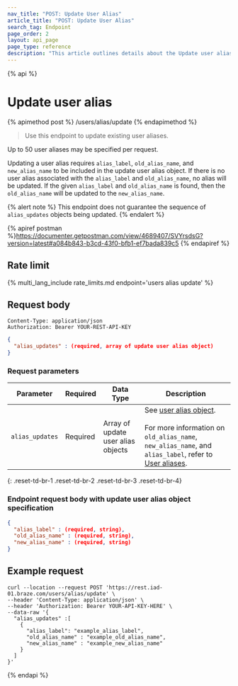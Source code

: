```yaml
---
nav_title: "POST: Update User Alias"
article_title: "POST: Update User Alias"
search_tag: Endpoint
page_order: 2
layout: api_page
page_type: reference
description: "This article outlines details about the Update user aliases Braze endpoint."
---
```

{% api %}
# Update user alias
{% apimethod post %}
/users/alias/update
{% endapimethod %}

> Use this endpoint to update existing user aliases.

Up to 50 user aliases may be specified per request.

Updating a user alias requires `alias_label`, `old_alias_name`, and `new_alias_name` to be included in the update user alias object. If there is no user alias associated with the `alias_label` and `old_alias_name`, no alias will be updated. If the given `alias_label` and `old_alias_name` is found, then the `old_alias_name` will be updated to the `new_alias_name`.

{% alert note %}
This endpoint does not guarantee the sequence of `alias_updates` objects being updated.
{% endalert %}

{% apiref postman %}https://documenter.getpostman.com/view/4689407/SVYrsdsG?version=latest#a084b843-b3cd-43f0-bfb1-ef7bada839c5 {% endapiref %}

## Rate limit

{% multi_lang_include rate_limits.md endpoint='users alias update' %}

## Request body

```
Content-Type: application/json
Authorization: Bearer YOUR-REST-API-KEY
```

```json
{
  "alias_updates" : (required, array of update user alias object)
}
```

### Request parameters

| Parameter | Required | Data Type | Description |
| --------- | --------- | --------- | ----------- |
| `alias_updates` | Required | Array of update user alias objects | See [user alias object]({{site.baseurl}}/api/objects_filters/user_alias_object/).<br><br> For more information on `old_alias_name`, `new_alias_name`, and `alias_label`, refer to [User aliases]({{site.baseurl}}/user_guide/data_and_analytics/user_data_collection/user_profile_lifecycle/#user-aliases). |
{: .reset-td-br-1 .reset-td-br-2 .reset-td-br-3  .reset-td-br-4}

### Endpoint request body with update user alias object specification

```json
{
  "alias_label" : (required, string),
  "old_alias_name" : (required, string),
  "new_alias_name" : (required, string)
}
```

## Example request
```
curl --location --request POST 'https://rest.iad-01.braze.com/users/alias/update' \
--header 'Content-Type: application/json' \
--header 'Authorization: Bearer YOUR-API-KEY-HERE' \
--data-raw '{
  "alias_updates" :[
    {
      "alias_label": "example_alias_label",
      "old_alias_name" : "example_old_alias_name",
      "new_alias_name" : "example_new_alias_name"
    }
  ]
}'
```

{% endapi %}


